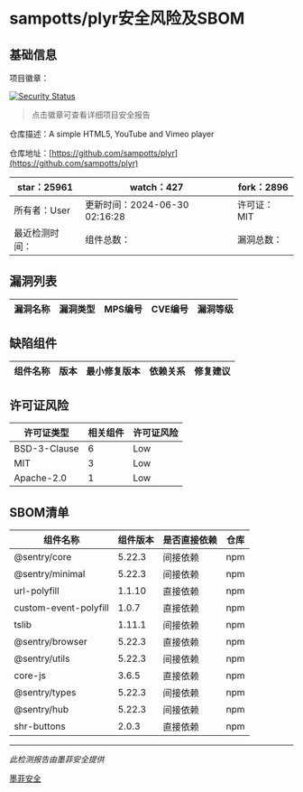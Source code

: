 # sampotts/plyr安全风险及SBOM

## 基础信息

项目徽章：

[![Security Status](https://www.murphysec.com/platform3/v31/badge/1807140379696328704.svg)](https://www.murphysec.com/console/report/1728492195308064768/1807140379696328704)

> 点击徽章可查看详细项目安全报告

仓库描述：A simple HTML5, YouTube and Vimeo player

仓库地址：[https://github.com/sampotts/plyr](https://github.com/sampotts/plyr)

| star：25961 | watch：427 | fork：2896 |
| ----------- | -------------- | ------------ |
| 所有者：User | 更新时间：2024-06-30 02:16:28 | 许可证：MIT |
| 最近检测时间： | 组件总数： | 漏洞总数： |




## 漏洞列表

| 漏洞名称 | 漏洞类型 | MPS编号 | CVE编号 | 漏洞等级 |
| ------- | ------ | ------- | ------ | ----- |





## 缺陷组件

| 组件名称 | 版本 | 最小修复版本 | 依赖关系 | 修复建议 |
| -------- | ---- | ------------ | -------- | -------- |





## 许可证风险

| 许可证类型 | 相关组件 | 许可证风险 |
| ---------- | -------- | ---------- |
|BSD-3-Clause|6|Low|
|MIT|3|Low|
|Apache-2.0|1|Low|




## SBOM清单

| 组件名称 | 组件版本 | 是否直接依赖 | 仓库 |
| -------- | -------- | ------------ | ---- |
|@sentry/core|5.22.3|间接依赖|npm|
|@sentry/minimal|5.22.3|间接依赖|npm|
|url-polyfill|1.1.10|直接依赖|npm|
|custom-event-polyfill|1.0.7|直接依赖|npm|
|tslib|1.11.1|间接依赖|npm|
|@sentry/browser|5.22.3|直接依赖|npm|
|@sentry/utils|5.22.3|间接依赖|npm|
|core-js|3.6.5|直接依赖|npm|
|@sentry/types|5.22.3|间接依赖|npm|
|@sentry/hub|5.22.3|间接依赖|npm|
|shr-buttons|2.0.3|直接依赖|npm|


------

*此检测报告由墨菲安全提供*

[墨菲安全](www.murphysec.com)